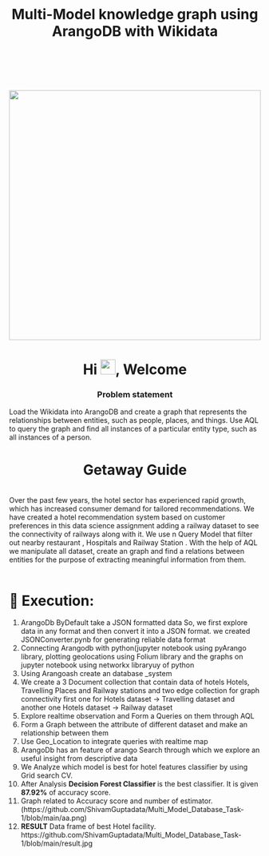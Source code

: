 <br/>

<h1 align="center"> Multi-Model knowledge graph using ArangoDB with Wikidata </h1>
<br/>
<br/>
<br/>
<br/>

<a href="#"><img width="100%" height="500px" margin = 20px src="https://venturebeat.com/wp-content/uploads/2019/03/arangodb-dbms-use-case.png?w=1200&strip=all" height="100px"/></a>


<h1 align="center">Hi <img src="https://raw.githubusercontent.com/MartinHeinz/MartinHeinz/master/wave.gif" width="30px">, Welcome</h1>
<h3 align="center"> Problem statement </h3>

Load the Wikidata into ArangoDB and create a graph that represents the relationships between entities, such as people, places, and things. Use AQL to query the graph and find all instances of a particular entity type, such as all instances of a person.





<h1 align="center"> Getaway Guide </h1>

<br>
Over the past few years, the hotel sector has experienced rapid growth, which has increased consumer demand for tailored recommendations. We have created a hotel recommendation system based on customer preferences in this data science assignment adding a railway dataset to see the connectivity of railways along with it.
We use  n Query Model that filter out nearby restaurant , Hospitals and Railway Station . With the help of AQL we manipulate all dataset, create an graph and find a relations between entities for the purpose of  extracting  meaningful information from them. </br>

</br>
<h1> <b> 🚀 Execution: </b> </h1>
<ol>
<li> ArangoDb ByDefault take a JSON formatted data So, we first explore data in any format and then convert it into a JSON format. we created JSONConverter.pynb for generating reliable data format </li>

<li> Connecting Arangodb with python(jupyter notebook using pyArango library, plotting geolocations using Folium library and the graphs on jupyter notebook using networkx libraryuy of python </li>

<li>Using Arangoash create an database _system   </li>

<li> We create a 3 Document collection that contain data of hotels Hotels, Travelling Places and Railway stations and two edge collection for graph connectivity first one for Hotels dataset -> Travelling dataset  and another one  Hotels dataset -> Railway dataset </li>

<li>Explore realtime observation and Form a Queries on them through AQL   </li>
<li> Form a Graph between the attribute of different dataset and make an relationship between them </li>
<li> Use Geo_Location to integrate queries with realtime map</li>
<li>ArangoDb has an feature of arango Search through which we explore an useful insight from descriptive data  </li>
<li>We Analyze which model is best for hotel features classifier by using Grid search CV.</li>
<li> After Analysis <b> Decision Forest Classifier </b> is the best classifier. It is given <b>87.92%</b> of accuracy score.</li>
<li> Graph related to Accuracy score and number of estimator.</li>
(https://github.com/ShivamGuptadata/Multi_Model_Database_Task-1/blob/main/aa.png)



<li><b>RESULT</b> Data frame of best Hotel facility.</li>
https://github.com/ShivamGuptadata/Multi_Model_Database_Task-1/blob/main/result.jpg
  
</ol>


